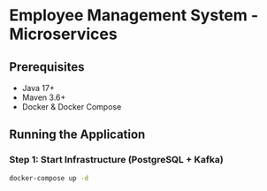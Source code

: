 # Employee Management System - Microservices

## Prerequisites
- Java 17+
- Maven 3.6+
- Docker & Docker Compose

## Running the Application

### Step 1: Start Infrastructure (PostgreSQL + Kafka)
```bash
docker-compose up -d
